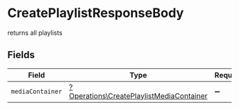 # CreatePlaylistResponseBody

returns all playlists


## Fields

| Field                                                                                               | Type                                                                                                | Required                                                                                            | Description                                                                                         |
| --------------------------------------------------------------------------------------------------- | --------------------------------------------------------------------------------------------------- | --------------------------------------------------------------------------------------------------- | --------------------------------------------------------------------------------------------------- |
| `mediaContainer`                                                                                    | [?Operations\CreatePlaylistMediaContainer](../../Models/Operations/CreatePlaylistMediaContainer.md) | :heavy_minus_sign:                                                                                  | N/A                                                                                                 |